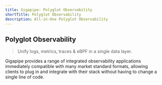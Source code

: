 ```yaml
---
title: Gigapipe: Polyglot Observability
shortTitle: Polyglot Observability
description: All-in-One Polyglot Observability
---
```


## Polyglot Observability

> Unify logs, metrics, traces & eBPF in a single data layer.

Gigapipe provides a range of integrated observability applications immediately compatible with many market standard formats, allowing clients to plug in and integrate with their stack without having to change a single line of code. 

<!--
pageType: doc

features:
  - title: Nothing to Install
    details: Ingest any **Observability** signal _(Logs, Metrics, Traces, Profiles)_ using **Opentelemetry** or using any agents you already _trust_.
    icon: <img src="https://raw.githubusercontent.com/gigapipehq/homepage/refs/heads/main/docs/public/clock.png"/>
    span: 3

  - title: Nothing to Learn
    details: Query your **Gigapipe** data using standard query languages and APis like **Loki _LogQL, Prometheus _PromQL, Tempo and Pyroscope**.
    icon: <img src="https://raw.githubusercontent.com/gigapipehq/homepage/refs/heads/main/docs/public/wallet.png"/>
    span: 3

  - title: Nothing to Configure
    details: Grafana is API compatible with Gigapipe out of the box. No special plugins required. _We're Loki, Mimir, Tempo and Pyroscope at once._
    icon: <img src="https://raw.githubusercontent.com/gigapipehq/homepage/refs/heads/main/docs/public/resize.png"/>
    span: 3

  - title: Nothing to Reinvent
    details: You can import all of your existing Dashboards and Datasources. _Plug your data and continue where you left off._
    icon: <img src="https://raw.githubusercontent.com/gigapipehq/homepage/refs/heads/main/docs/public/cog.png"/>
    span: 3
-->
